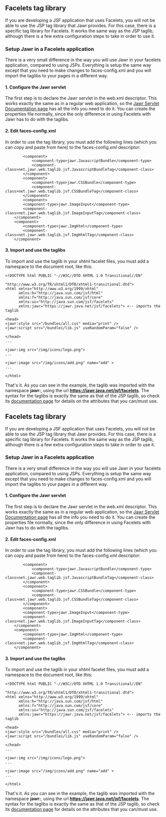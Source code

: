 
Facelets tag library
--------------------

If you are developing a JSF application that uses Facelets, you will not
be able to use the JSP tag library that Jawr provides. For this case,
there is a specific tag library for Facelets. It works the same way as
the JSP taglib, although there is a few extra configuration steps to
take in order to use it.  


### Setup Jawr in a Facelets application

There is a very small difference in the way you will use Jawr in your
facelets application, compared to using JSPs. Everything is setup the
same way except that you need to make changes to faces-config.xml and
you will import the taglibs to your pages in a different way.


#### 1. Configure the Jawr servlet

The first step is to declare the Jawr servlet in the web.xml descriptor.
This works exactly the same as in a regular web application, so the
[Jawr Servlet Documentation page](../docs/servlet.html) has all the info
you need to do it. You can create the properties file normally, since
the only difference in using Facelets with Jawr has to do with the
taglibs.


#### 2. Edit faces-config.xml

In order to use the tag library, you must add the following lines (which
you can copy and paste from here) to the faces-config.xml descriptor:

             
            <component>
                <component-type>jawr.JavascriptBundle</component-type>            
                <component-class>net.jawr.web.taglib.jsf.JavascriptBundleTag</component-class>
            </component>
            <component>
                <component-type>jawr.CSSBundle</component-type>
                <component-class>net.jawr.web.taglib.jsf.CSSBundleTag</component-class>
            </component>
            <component>
            <component-type>jawr.ImageInput</component-type>
            <component-class>net.jawr.web.taglib.jsf.ImageInputTag</component-class>
        </component>
        <component>
            <component-type>jawr.ImgHtml</component-type>
            <component-class>net.jawr.web.taglib.jsf.ImgHtmlTag</component-class>
        </component>
            

#### 3. Import and use the taglibs

To import and use the taglib in your xhtml facelet files, you must add a
namespace to the document root, like this:

             
    <!DOCTYPE html PUBLIC "-//W3C//DTD XHTML 1.0 Transitional//EN" 
                                    "http://www.w3.org/TR/xhtml1/DTD/xhtml1-transitional.dtd">
    <html xmlns="http://www.w3.org/1999/xhtml"
          xmlns:h="http://java.sun.com/jsf/html"
          xmlns:f="http://java.sun.com/jsf/core"
          xmlns:ui="http://java.sun.com/jsf/facelets"
          xmlns:jawr="https://jawr.java.net/jsf/facelets"> <-- imports the taglib

    <head>
    <jawr:style src="/bundles/all.css" media="print" />
    <jawr:script src="/bundles/lib.js" useRandomParam="false" />

    </head>
    ...

    <jawr:img src="/img/icons/logo.png">
    ...

    <jawr:image src="/img/icons/add.png" name="add" >
    ...

    </html>
            


That's it. As you can see in the example, the taglib was imported with
the namespace **jawr:**, using the url
**https://jawr.java.net/jsf/facelets**. The syntax for the taglibs is
exactly the same as that of the JSP taglib, so check its [documentation page](../docs/taglibs.html) for details on the attributes that you can/must use.


Facelets tag library
--------------------

If you are developing a JSF application that uses Facelets, you will not
be able to use the JSP tag library that Jawr provides. For this case,
there is a specific tag library for Facelets. It works the same way as
the JSP taglib, although there is a few extra configuration steps to
take in order to use it.  


### Setup Jawr in a Facelets application

There is a very small difference in the way you will use Jawr in your
facelets application, compared to using JSPs. Everything is setup the
same way except that you need to make changes to faces-config.xml and
you will import the taglibs to your pages in a different way.


#### 1. Configure the Jawr servlet

The first step is to declare the Jawr servlet in the web.xml descriptor.
This works exactly the same as in a regular web application, so the
[Jawr Servlet Documentation page](../docs/servlet.html) has all the info
you need to do it. You can create the properties file normally, since
the only difference in using Facelets with Jawr has to do with the
taglibs.


#### 2. Edit faces-config.xml

In order to use the tag library, you must add the following lines (which
you can copy and paste from here) to the faces-config.xml descriptor:

             
            <component>
                <component-type>jawr.JavascriptBundle</component-type>            
                <component-class>net.jawr.web.taglib.jsf.JavascriptBundleTag</component-class>
            </component>
            <component>
                <component-type>jawr.CSSBundle</component-type>
                <component-class>net.jawr.web.taglib.jsf.CSSBundleTag</component-class>
            </component>
            <component>
            <component-type>jawr.ImageInput</component-type>
            <component-class>net.jawr.web.taglib.jsf.ImageInputTag</component-class>
        </component>
        <component>
            <component-type>jawr.ImgHtml</component-type>
            <component-class>net.jawr.web.taglib.jsf.ImgHtmlTag</component-class>
        </component>
            

#### 3. Import and use the taglibs

To import and use the taglib in your xhtml facelet files, you must add a
namespace to the document root, like this:

             
    <!DOCTYPE html PUBLIC "-//W3C//DTD XHTML 1.0 Transitional//EN" 
                                    "http://www.w3.org/TR/xhtml1/DTD/xhtml1-transitional.dtd">
    <html xmlns="http://www.w3.org/1999/xhtml"
          xmlns:h="http://java.sun.com/jsf/html"
          xmlns:f="http://java.sun.com/jsf/core"
          xmlns:ui="http://java.sun.com/jsf/facelets"
          xmlns:jawr="https://jawr.java.net/jsf/facelets"> <-- imports the taglib

    <head>
    <jawr:style src="/bundles/all.css" media="print" />
    <jawr:script src="/bundles/lib.js" useRandomParam="false" />

    </head>
    ...

    <jawr:img src="/img/icons/logo.png">
    ...

    <jawr:image src="/img/icons/add.png" name="add" >
    ...

    </html>
            

That's it. As you can see in the example, the taglib was imported with
the namespace **jawr:**, using the url
**https://jawr.java.net/jsf/facelets**. The syntax for the taglibs is
exactly the same as that of the JSP taglib, so check its [documentation page](../docs/taglibs.html) for details on the attributes that you can/must use.
